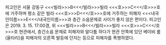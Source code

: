 피고인은 서울 강동구 <<<빌라>>>B<<</빌라>>>빌라 <<<호>>>C<<</호>>>호에 거주하며 평소 같은 빌라 <<<호>>>D<<</호>>>호에 거주하는 피해자 <<<내국인이름>>>E<<</내국인이름>>>과 층간 소음문제로 사이가 좋지 않은 편이다.
피고인은 2019. 3. 15. 17:00경, 위 <<<빌라>>>B<<</빌라>>>빌라 <<<호>>>C<<</호>>>호 현관에서, 층간소음 문제로 피해자와 말다툼 하다가 현관 안쪽에 있던 베이비 룸(울타리)을 피해자의 오른쪽 발등에 던지는 등으로 피해자를 폭행하였다.